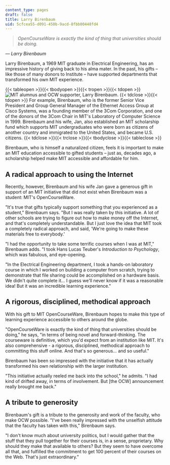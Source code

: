 ```yaml
---
content_type: pages
draft: false
title: Larry Birenbaum
uid: 5cfcea55-d091-450b-9acd-8fbb00448fd4
---
```

> *OpenCourseWare is exactly the kind of thing that universities should be doing.*

*— Larry Birenbaum*

Larry Birenbaum, a 1969 MIT graduate in Electrical Engineering, has an impressive history of giving back to his alma mater. In the past, his gifts – like those of many donors to Institute – have supported departments that transformed his own MIT experience. 

{{< tableopen >}}{{< tbodyopen >}}{{< tropen >}}{{< tdopen >}}
![MIT alumnus and OCW supporter, Larry Birenbaum.](https://old.ocw.mit.edu/give/our-supporters/larry-birenbaum/birenbaum.jpg)
{{< tdclose >}}{{< tdopen >}}
For example, Birenbaum, who is the former Senior Vice President and Group General Manager of the Ethernet Access Group at Cisco Systems, was a founding member of the 3Com Corporation, and one of the donors of the 3Com Chair in MIT's Laboratory of Computer Science in 1999. Birenbaum and his wife, Jan, also established an MIT scholarship fund which supports MIT undergraduates who were born as citizens of another country and immigrated to the United States, and became U.S. citizens.
{{< tdclose >}}{{< trclose >}}{{< tbodyclose >}}{{< tableclose >}}

Birenbaum, who is himself a naturalized citizen, feels it is important to make an MIT education accessible to gifted students – just as, decades ago, a scholarship helped make MIT accessible and affordable for him.

## A radical approach to using the Internet

Recently, however, Birenbaum and his wife Jan gave a generous gift in support of an MIT initiative that did not exist when Birenbaum was a student: MIT's OpenCourseWare.

"It's true that gifts typically support something that you experienced as a student," Birenbaum says. "But I was really taken by this initiative. A lot of other schools are trying to figure out how to make money off the Internet, and that's completely understandable. But I just love the idea that MIT took a completely radical approach, and said, 'We're going to make these materials free to everybody.'

"I had the opportunity to take some terrific courses when I was at MIT," Birenbaum adds. "I took Hans Lucas Teuber's *Introduction to Psychology*, which was fabulous, and eye-opening.

"In the Electrical Engineering department, I took a hands-on laboratory course in which I worked on building a computer from scratch, trying to demonstrate that file sharing could be accomplished on a hardware basis. We didn't quite complete it… I guess we'll never know if it was a reasonable idea! But it was an incredible learning experience."

## A rigorous, disciplined, methodical approach

With his gift to MIT OpenCourseWare, Birenbaum hopes to make this type of learning experience accessible to others around the globe.

"OpenCourseWare is exactly the kind of thing that universities should be doing," he says, "in terms of being novel and forward-thinking. The courseware is definitive, which you'd expect from an institution like MIT. It's also comprehensive - a rigorous, disciplined, methodical approach to committing this stuff online. And that's so generous… and so useful."

Birenbaum has been so impressed with the initiative that it has actually transformed his own relationship with the larger institution.

"This initiative actually reeled me back into the school," he admits. "I had kind of drifted away, in terms of involvement. But \[the OCW\] announcement really brought me back."

## A tribute to generosity

Birenbaum's gift is a tribute to the generosity and work of the faculty, who make OCW possible. "I've been really impressed with the unselfish attitude that the faculty has taken with this," Birenbaum says.

"I don't know much about university politics, but I would gather that the stuff that they pull together for their courses is, in a sense, proprietary. Why should they make that available to others? But they seem to have overcome all that, and fulfilled the commitment to get 100 percent of their courses on the Web. That's just extraordinary."